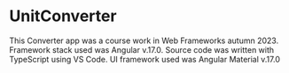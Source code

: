 # UnitConverter

This Converter app was a course work in Web Frameworks autumn 2023.
Framework stack used was Angular v.17.0. Source code was written with TypeScript using VS Code.
UI framework used was Angular Material v.17.0
